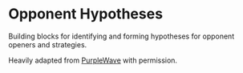 # Opponent Hypotheses 

Building blocks for identifying and forming hypotheses for opponent openers and strategies. 

Heavily adapted from [PurpleWave](https://github.com/dgant/PurpleWave/tree/master/src/Information/Fingerprinting) with permission.